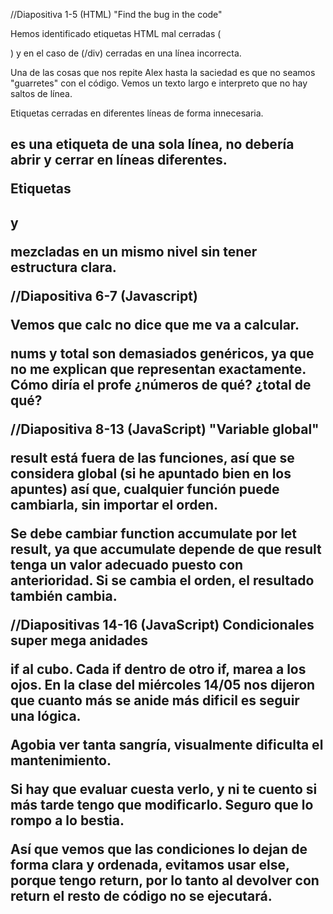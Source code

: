 //Diapositiva 1-5 (HTML) "Find the bug in the code"

Hemos identificado etiquetas HTML mal cerradas (</p>) y en el caso de (/div) cerradas en una línea incorrecta.

Una de las cosas que nos repite Alex hasta la saciedad es que no seamos "guarretes" con el código. Vemos un texto largo e interpreto que no hay saltos de línea.

Etiquetas cerradas en diferentes líneas de forma innecesaria. <h2> es una etiqueta de una sola línea, no debería abrir y cerrar en líneas diferentes.

Etiquetas <h2> y <p> mezcladas en un mismo nivel sin tener estructura clara.

//Diapositiva 6-7 (Javascript)  

Vemos que calc no dice que me va a calcular.

nums y total son demasiados genéricos, ya que no me explican que representan exactamente. Cómo diría el profe ¿números de qué? ¿total de qué?

//Diapositiva 8-13 (JavaScript) "Variable global"

result está fuera de las funciones, así que se considera global (si he apuntado bien en los apuntes) así que, cualquier función puede cambiarla, sin importar el orden.

Se debe cambiar function accumulate por let result, ya que accumulate depende de que result tenga un valor adecuado puesto con anterioridad. Si se cambia el orden, el resultado también cambia.

//Diapositivas 14-16 (JavaScript) Condicionales super mega anidades

if al cubo. Cada if dentro de otro if, marea a los ojos. En la clase del miércoles 14/05 nos dijeron que cuanto más se anide más dificil es seguir una lógica.

Agobia ver tanta sangría, visualmente dificulta el mantenimiento.

Si hay que evaluar cuesta verlo, y ni te cuento si más tarde tengo que modificarlo. Seguro que lo rompo a lo bestia.

Así que vemos que las condiciones lo dejan de forma clara y ordenada, evitamos usar else, porque tengo return, por lo tanto al devolver con return el resto de código no se ejecutará.
